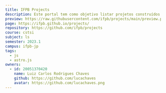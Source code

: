 ```yaml
---
title: IFPB Projects
description: Este portal tem como objetivo listar projetos construídos pelos alunos do IFPB.
preview: https://raw.githubusercontent.com/ifpb/projects/main/preview.png
page: https://ifpb.github.io/projects/
repository: https://github.com/ifpb/projects
course: cstsi
subject: ls
semester: 2023.1
campus: ifpb-jp
tags:
  - js
  - astro.js
owners:
  - id: 20051370420
    name: Luiz Carlos Rodrigues Chaves
    github: https://github.com/lucachaves
    avatar: https://github.com/lucachaves.png
---
```

